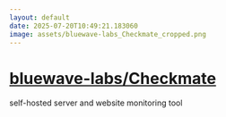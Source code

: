 ```yaml
---
layout: default
date: 2025-07-20T10:49:21.183060
image: assets/bluewave-labs_Checkmate_cropped.png
---
```


# [bluewave-labs/Checkmate](https://github.com/bluewave-labs/Checkmate)

self-hosted server and website monitoring tool
